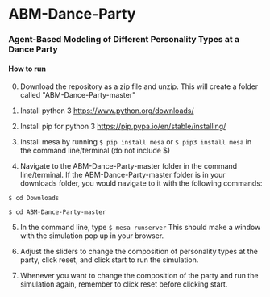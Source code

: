 # ABM-Dance-Party
### Agent-Based Modeling of Different Personality Types at a Dance Party

#### How to run

0. Download the repository as a zip file and unzip. This will create a folder called "ABM-Dance-Party-master"

1. Install python 3 https://www.python.org/downloads/

2. Install pip for python 3 https://pip.pypa.io/en/stable/installing/

3. Install mesa by running `$ pip install mesa` or `$ pip3 install mesa` in the command line/terminal (do not include $)

4. Navigate to the ABM-Dance-Party-master folder in the command line/terminal.
  If the ABM-Dance-Party-master folder is in your downloads folder, you would navigate to it with the following commands:
  
  `$ cd Downloads`
  
  `$ cd ABM-Dance-Party-master`
 
 5. In the command line, type `$ mesa runserver` This should make a window with the simulation pop up in your browser.
 
 6. Adjust the sliders to change the composition of personality types at the party, click reset, and click start to run the simulation.
 
 7. Whenever you want to change the composition of the party and run the simulation again, remember to click reset before clicking start.
